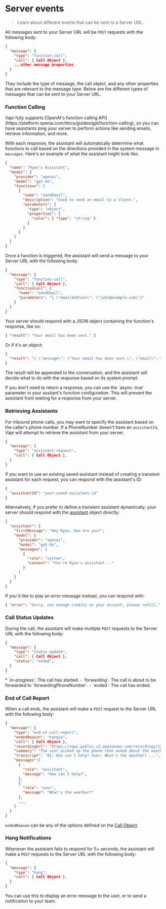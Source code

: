 # Server events

> Learn about different events that can be sent to a Server URL.

All messages sent to your Server URL will be `POST` requests with the following body:

```json
{
  "message": {
    "type": "function-call",
    "call": { Call Object },
    ...other message properties
  }
}
```

They include the type of message, the call object, and any other properties that are relevant to the message type. Below are the different types of messages that can be sent to your Server URL.

### Function Calling

<Info>
  Vapi fully supports [OpenAI's function calling
  API](https://platform.openai.com/docs/guides/gpt/function-calling), so you can have assistants
  ping your server to perform actions like sending emails, retrieve information, and more.
</Info>

With each response, the assistant will automatically determine what functions to call based on the directions provided in the system message in `messages`. Here's an example of what the assistant might look like:

```json
{
  "name": "Ryan's Assistant",
  "model": {
    "provider": "openai",
    "model": "gpt-4o",
    "functions": [
      {
        "name": "sendEmail",
        "description": "Used to send an email to a client.",
        "parameters": {
          "type": "object",
          "properties": {
            "color": { "type": "string" }
          }
        }
      }
    ]
  }
}
```

Once a function is triggered, the assistant will send a message to your Server URL with the following body:

```json
{
  "message": {
    "type": "function-call",
    "call": { Call Object },
    "functionCall": {
      "name": "sendEmail",
      "parameters": "{ \"emailAddress\": \"john@example.com\"}"
    }
  }
}
```

Your server should respond with a JSON object containing the function's response, like so:

```json
{ "result": "Your email has been sent." }
```

Or if it's an object:

```json
{
  "result": "{ \"message\": \"Your email has been sent.\", \"email\": \"test@email.com\" }"
}
```

The result will be appended to the conversation, and the assistant will decide what to do with the response based on its system prompt.

<Note>
  If you don't need to return a response, you can use the `async: true` parameter in your assitant's
  function configuration. This will prevent the assistant from waiting for a response from your
  server.
</Note>

### Retrieving Assistants

For inbound phone calls, you may want to specify the assistant based on the caller's phone number. If a PhoneNumber doesn't have an `assistantId`, Vapi will attempt to retrieve the assistant from your server.

```json
{
  "message": {
    "type": "assistant-request",
    "call": { Call Object },
  }
}
```

If you want to use an existing saved assistant instead of creating a transient assistant for each request, you can respond with the assistant's ID:

```json
{
  "assistantId": "your-saved-assistant-id"
}
```

Alternatively, if you prefer to define a transient assistant dynamically, your server should respond with the [assistant](/api-reference/webhooks/server-message#response.body.messageResponse.Server%20Message%20Response%20Assistant%20Request.assistant) object directly:

```json
{
  "assistant": {
    "firstMessage": "Hey Ryan, how are you?",
    "model": {
      "provider": "openai",
      "model": "gpt-4o",
      "messages": [
        {
          "role": "system",
          "content": "You're Ryan's assistant..."
        }
      ]
    }
  }
}
```

If you'd like to play an error message instead, you can respond with:

```json
{ "error": "Sorry, not enough credits on your account, please refill." }
```

### Call Status Updates

During the call, the assistant will make multiple `POST` requests to the Server URL with the following body:

```json
{
  "message": {
    "type": "status-update",
    "call": { Call Object },
    "status": "ended",
  }
}
```

<Card title="Status Events">
  * `in-progress`: The call has started. - `forwarding`: The call is about to be forwarded to
    `forwardingPhoneNumber`. - `ended`: The call has ended.
</Card>

### End of Call Report

When a call ends, the assistant will make a `POST` request to the Server URL with the following body:

```json
{
  "message": {
    "type": "end-of-call-report",
    "endedReason": "hangup",
    "call": { Call Object },
    "recordingUrl": "https://vapi-public.s3.amazonaws.com/recordings/1234.wav",
    "summary": "The user picked up the phone then asked about the weather...",
    "transcript": "AI: How can I help? User: What's the weather? ...",
    "messages":[
      {
        "role": "assistant",
        "message": "How can I help?",
      },
      {
        "role": "user",
        "message": "What's the weather?"
      },
      ...
    ]
  }
}
```

`endedReason` can be any of the options defined on the [Call Object](/api-reference/calls/get-call).

### Hang Notifications

Whenever the assistant fails to respond for 5+ seconds, the assistant will make a `POST` requests to the Server URL with the following body:

```json
{
  "message": {
    "type": "hang",
    "call": { Call Object },
  }
}
```

You can use this to display an error message to the user, or to send a notification to your team.

